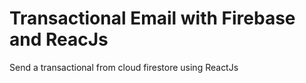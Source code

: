 # Transactional Email with Firebase and ReacJs
 Send a transactional from cloud firestore using ReactJs
